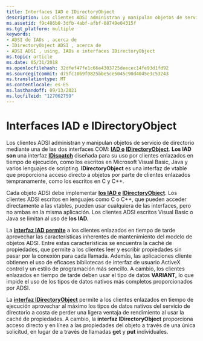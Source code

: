 ```yaml
---
title: Interfaces IAD e IDirectoryObject
description: Los clientes ADSI administran y manipulan objetos de servicio de directorio mediante uno de los dos IAD de interfaces COM o IDirectoryObject.
ms.assetid: f9c486b0-3dfb-4abf-afbf-08749e04315f
ms.tgt_platform: multiple
keywords:
- ADSI de IADs , acerca de
- IDirectoryObject ADSI , acerca de
- ADSI ADSI , using, IADs e interfaces IDirectoryObject
ms.topic: article
ms.date: 05/31/2018
ms.openlocfilehash: 32dfef47fe1c66e4303725deecec14fe93d1fd92
ms.sourcegitcommit: d75fc10b9f0825bbe5ce5045c90d4045e3c53243
ms.translationtype: MT
ms.contentlocale: es-ES
ms.lasthandoff: 09/13/2021
ms.locfileid: "127062759"
---
```

# <a name="the-iads-and-idirectoryobject-interfaces"></a>Interfaces IAD e IDirectoryObject

Los clientes ADSI administran y manipulan objetos de servicio de directorio mediante una de las dos interfaces COM: [**IAD o**](/windows/desktop/api/Iads/nn-iads-iads) [**IDirectoryObject**](/windows/desktop/api/Iads/nn-iads-idirectoryobject). **Los IAD son** una interfaz [**IDispatch**](/windows/win32/api/oaidl/nn-oaidl-idispatch) diseñada para su uso por clientes enlazados en tiempo de ejecución, como los escritos en Microsoft Visual Basic, Java y varios lenguajes de scripting. **IDirectoryObject** es una interfaz de vtable que proporciona acceso directo a objetos por parte de clientes enlazados tempranamente, como los escritos en C y C++.

Cada objeto ADSI debe implementar [**los IAD e**](/windows/desktop/api/Iads/nn-iads-iads) [**IDirectoryObject**](/windows/desktop/api/Iads/nn-iads-idirectoryobject). Los clientes ADSI escritos en lenguajes como C o C++, que pueden acceder directamente a las vtables, pueden usar cualquiera de las interfaces, pero no ambas en la misma aplicación. Los clientes ADSI escritos Visual Basic o Java se limitan al uso de **los IAD.**

La [**interfaz IAD permite**](/windows/desktop/api/Iads/nn-iads-iads) a los clientes enlazados en tiempo de tarde aprovechar las características inherentes de mantenimiento del modelo de objetos ADSI. Entre estas características se encuentra la caché de propiedades, que permite a los clientes leer y escribir propiedades sin pasar por la conexión para cada llamada. Además, las aplicaciones cliente obtienen el uso de eficaces bibliotecas de interfaz de usuario ActiveX control y un estilo de programación más sencillo. A cambio, los clientes enlazados en tiempo de tarde deben usar el tipo de datos **VARIANT,** lo que impide el uso de los tipos de datos nativos más completos proporcionados por ADSI.

La [**interfaz IDirectoryObject**](/windows/desktop/api/Iads/nn-iads-idirectoryobject) permite a los clientes enlazados en tiempo de ejecución aprovechar al máximo los tipos de datos nativos del servicio de directorio a costa de perder una ligera ventaja de rendimiento al usar la caché de propiedades. A cambio, la **interfaz IDirectoryObject** proporciona acceso directo y en línea a las propiedades del objeto a través de una única solicitud, en lugar de a través de llamadas **get** y **put** individuales.

 

 
